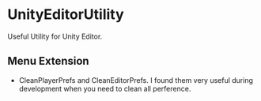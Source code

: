# UnityEditorUtility
Useful Utility for Unity Editor.

## Menu Extension
* CleanPlayerPrefs and CleanEditorPrefs. I found them very useful during development when you need to clean all perference.

